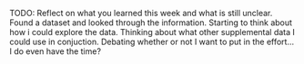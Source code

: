 TODO: Reflect on what you learned this week and what is still unclear.
Found a dataset and looked through the information.
Starting to think about how i could explore the data.
Thinking about what other supplemental data I could use in conjuction.
Debating whether or
not I want to put in the effort... I do even have the time?
